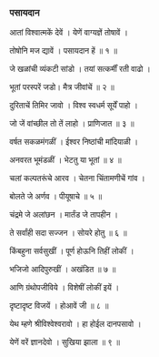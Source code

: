 ### पसायदान
आतां विश्वात्मकें देवें । येणें वाग्यज्ञें तोषावें । 

तोषोनि मज द्यावें । पसायदान हें ॥ १ ॥

जे खळांची व्यंकटी सांडो । तयां सत्कर्मीं रती वाढो ।

भूतां परस्परें जडो। मैत्र जीवांचें ॥ २ ॥

दुरिताचें तिमिर जावो । विश्व स्वधर्म सूर्यें पाहो ।

जो जें वांच्छील तो तें लाहो । प्राणिजात ॥ ३ ॥

वर्षत सकळमंगळीं । ईश्वर निष्ठांची मांदियाळी ।

अनवरत भूमंडळीं । भेटतु या भूतां ॥ ४ ॥

चलां कल्पतरूंचे आरव । चेतना चिंतामणीचें गांव ।

बोलते जे अर्णव । पीयूषाचे ॥ ५ ॥

चंद्रमे जे अलांछन । मार्तंड जे तापहीन ।

ते सर्वांही सदा सज्जन । सोयरे होतु ॥ ६ ॥

किंबहुना सर्वसुखीं । पूर्ण होऊनि तिहीं लोकीं ।

भजिजो आदिपुरुखीं । अखंडित ॥ ७ ॥

आणि ग्रंथोपजीविये । विशेषीं लोकीं इयें ।

दृष्टादृष्ट विजयें । होआवें जी ॥ ८ ॥

येथ म्हणे श्रीविश्वेश्वरावो । हा होईल दानपसावो ।

येणें वरें ज्ञानदेवो । सुखिया झाला ॥ ९ ॥
